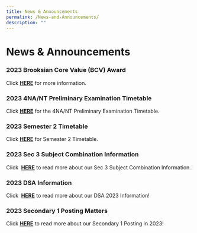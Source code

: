 ```yaml
---
title: News & Announcements
permalink: /News-and-Announcements/
description: ""
---
```

# News &amp; Announcements


### 2023 Brooksian Core Value (BCV) Award
Click&nbsp;<b>[HERE](https://www.northbrookssec.moe.edu.sg/co-curriculum/cce/bcvaward/)</b> for more information.


### 2023 4NA/NT Preliminary Examination Timetable
Click&nbsp;<b>[HERE](https://www.northbrookssec.moe.edu.sg/students/Current-Students/Tests-and-Examinations/)</b> for the 4NA/NT Preliminary Examination Timetable.

### 2023 Semester 2 Timetable
Click&nbsp;<b>[HERE](https://www.northbrookssec.moe.edu.sg/students/Current-Students/School-Timetable/)</b> for Semester 2 Timetable.

### 2023 Sec 3 Subject Combination Information 

Click&nbsp; <b>[HERE](https://www.northbrookssec.moe.edu.sg/parents/sec-3-subject-combination-information/)</b>&nbsp;to read more about our Sec 3 Subject Combination Information.

### 2023 DSA Information 

Click&nbsp; <b>[HERE](https://www.northbrookssec.moe.edu.sg/about-us/Admissions/DSA-at-Northbrooks/)</b>&nbsp;to read more about our DSA 2023 Information!


### 2023 Secondary 1 Posting Matters

Click&nbsp;[<b>HERE</b>](/parents/Sec-One-2023-Posting-Matters/Sec-One-2023-Posting-Matters/)&nbsp;to read more about our Secondary 1 Posting in 2023!